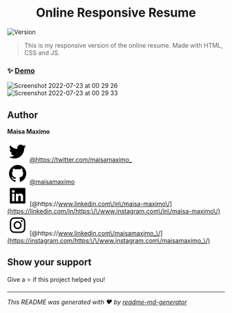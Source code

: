 <h1 align="center">Online Responsive Resume</h1>
<p>
  <img alt="Version" src="https://img.shields.io/badge/version-0.0.1-blue.svg?cacheSeconds=2592000" />
  <a href="https://twitter.com/https:\/\/twitter.com\/maisamaximo\_" target="_blank">
  </a>
</p>

> This is my responsive version of the online resume. Made with HTML, CSS and JS.

### ✨ [Demo](https://maisamaximo.com/)

<img width="1080" alt="Screenshot 2022-07-23 at 00 29 26" src="https://user-images.githubusercontent.com/16991001/180580466-40fda2fe-d2a6-4d3e-8305-6fa6e005a2cc.png">
<img width="1080" alt="Screenshot 2022-07-23 at 00 29 33" src="https://user-images.githubusercontent.com/16991001/180580477-d082e380-b0b6-45c6-b7b2-ff929dc81767.png">

## Author

**Maisa Maximo**

![](/assets/bxl-twitter.svg) [@https:\/\/twitter.com\/maisamaximo\_](https://twitter.com/https:\/\/twitter.com\/maisamaximo\_) </br>
![](/assets/bxl-github.svg) [@maisamaximo](https://github.com/maisamaximo)</br>
![](/assets/bxl-linkedin-square.svg) [@https:\/\/www.linkedin.com\/in\/maisa-maximo\/](https://linkedin.com/in/https:\/\/www.instagram.com\/in\/maisa-maximo\/)</br>
![](/assets/bxl-instagram.svg) [@https:\/\/www.linkedin.com\/maisamaximo_\/](https://instagram.com/https:\/\/www.instagram.com\/maisamaximo_\/)

## Show your support

Give a ⭐️ if this project helped you!

***
_This README was generated with ❤️  by [readme-md-generator](https://github.com/kefranabg/readme-md-generator)_
